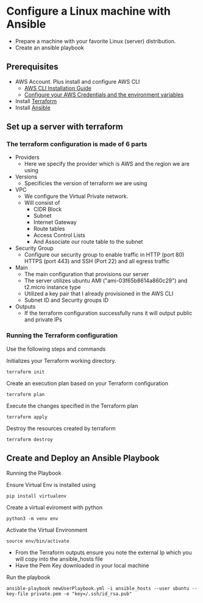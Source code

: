 # Configure a Linux machine with Ansible

* Prepare a machine with your favorite Linux (server) distribution.
* Create an ansible playbook

## Prerequisites 
* AWS Account. Plus install and configure AWS CLI 
  - [AWS CLI Installation Guide](https://docs.aws.amazon.com/cli/latest/userguide/getting-started-install.html)
  - [Configure your AWS Credentials and  the environment variables](https://docs.aws.amazon.com/cli/latest/userguide/cli-configure-envvars.html)
* Install [Terraform](https://developer.hashicorp.com/terraform/downloads)
* Install [Ansible](https://docs.ansible.com/ansible/latest/installation_guide/intro_installation.html)

## Set up a server with terraform

### The terraform configuration is made of 6 parts

* Providers
  - Here we specify the provider which is AWS and the region we are using
* Versions
  - Specificies the version of terraform we are using
* VPC
  - We configure the Virtual Private network.
  - Will consist of 
      - CIDR Block
      - Subnet
      - Internet Gateway
      - Route tables
      - Access Control Lists
      - And Associate our route table to the subnet
* Security Group
  - Configure our security group to enable traffic in HTTP (port 80) HTTPS (port 443) and SSH (Port 22) and all egress traffic
* Main
  - The main configuration that provisions our server
  - The server utilizes ubuntu AMI ("ami-03f65b8614a860c29") and t2.micro instance type
  - Utilized a key pair that I already provisioned in the AWS CLI
  - Subnet ID and Security groups ID
* Outputs
  - If the terraform configuration successfully runs it will output public and private IPs

### Running the Terraform configuration 
Use the following steps and commands

Initializes your Terraform working directory.
```
terraform init
```
Create an execution plan based on your Terraform configuration
```
terraform plan
```
Execute the changes specified in the Terraform plan
```
terraform apply
```
Destroy the resources created by terraform
```
terraform destroy
```

## Create and Deploy an Ansible Playbook

Running the Playbook

Ensure Virtual Env is installed using
```
pip install virtualenv
```

Create a virtual eviroment with python

```
python3 -m venv env
```

Activate the Virtual Environment
```
source env/bin/activate

```
* From the Terraform outputs ensure you note the external Ip which you will copy into the ansible_hosts file
* Have the Pem Key downloaded in your local machine

Run the playbook

```
ansible-playbook newUserPlaybook.yml -i ansible_hosts --user ubuntu --key-file private.pem -e "key=/.ssh/id_rsa.pub"
```


